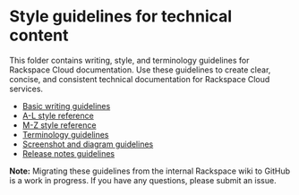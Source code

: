 # Style guidelines for technical content

This folder contains writing, style, and terminology guidelines for Rackspace
Cloud documentation. Use these guidelines to create clear, concise, and
consistent technical documentation for Rackspace Cloud services.

- [Basic writing guidelines](basic-writing-guidelines.md)
- [A-L style reference](a-l-style-guidelines.md)
- [M-Z style reference](m-z-style-guidelines.md)
- [Terminology guidelines](terminology-guidelines.md)
- [Screenshot and diagram guidelines](screenshot-diagram-guidelines.md)
- [Release notes guidelines](release-notes-guidelines.md)

**Note:** Migrating these guidelines from the internal Rackspace wiki to
GitHub is a work in progress. If you have any questions, please submit an
issue.
